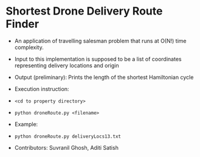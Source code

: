 # Shortest Drone Delivery Route Finder

- An application of travelling salesman problem that runs at O(N!) time complexity.
- Input to this implementation is supposed to be a list of coordinates representing delivery locations and origin
- Output (preliminary): Prints the length of the shortest Hamiltonian cycle

- Execution instruction:
- `<cd to property directory>`
- `python droneRoute.py <filename>`
- Example:
- `python droneRoute.py deliveryLocs13.txt`

- Contributors: Suvranil Ghosh, Aditi Satish
